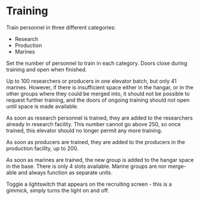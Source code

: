 # Training

Train personnel in three different categories:

- Research
- Production
- Marines

Set the number of personnel to train in each category. Doors close during training and open when finished.

Up to 100 researchers or producers in one elevator batch, but only 41 marines. However, if there is insufficient space either in the hangar, or in the other groups where they could be merged into, it should not be possible to request further training, and the doors of ongoing training should not open until space is made available.

As soon as research personnel is trained, they are added to the researchers already in research facility. This number cannot go above 250, so once trained, this elevator should no longer permit any more training.

As soon as producers are trained, they are added to the producers in the production facility, up to 200.

As soon as marines are trained, the new group is added to the hangar space in the base. There is only 4 slots available. Marine groups are nor merge-able and always function as separate units.

Toggle a lightswitch that appears on the recruiting screen - this is a gimmick, simply turns the light on and off.